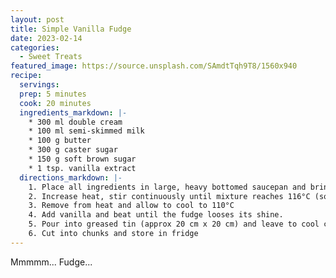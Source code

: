 ```yaml
---
layout: post
title: Simple Vanilla Fudge
date: 2023-02-14
categories:
  - Sweet Treats
featured_image: https://source.unsplash.com/SAmdtTqh9T8/1560x940
recipe:
  servings:
  prep: 5 minutes
  cook: 20 minutes
  ingredients_markdown: |-
    * 300 ml double cream
    * 100 ml semi-skimmed milk
    * 100 g butter
    * 300 g caster sugar
    * 150 g soft brown sugar
    * 1 tsp. vanilla extract
  directions_markdown: |-
    1. Place all ingredients in large, heavy bottomed saucepan and bring to boil over medium heat, stirring regularly.
    2. Increase heat, stir continuously until mixture reaches 116°C (soft ball)
    3. Remove from heat and allow to cool to 110°C
    4. Add vanilla and beat until the fudge looses its shine.
    5. Pour into greased tin (approx 20 cm x 20 cm) and leave to cool completely.
    6. Cut into chunks and store in fridge
---
```


Mmmmm... Fudge...
